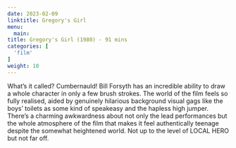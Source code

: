 ```yaml
---
date: 2023-02-09
linktitle: Gregory's Girl
menu:
  main:
title: Gregory's Girl (1980) - 91 mins
categories: [
  'film'
]
weight: 10
---
```


What’s it called? Cumbernauld! Bill Forsyth has an incredible ability to draw a whole character in only a few brush strokes. The world of the film feels so fully realised, aided by genuinely hilarious background visual gags like the boys’ toilets as some kind of speakeasy and the hapless high jumper. There’s a charming awkwardness about not only the lead performances but the whole atmosphere of the film that makes it feel authentically teenage despite the somewhat heightened world. Not up to the level of LOCAL HERO but not far off.

